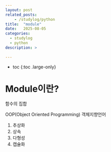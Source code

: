 ```yaml
---
layout: post
related_posts:
    - /studylog/python
title:  "module"
date:   2025-08-05
categories:
  - studylog
  - python
description: >
  
---
```

* toc
{:toc .large-only}

# Module이란?
함수의 집합

OOP(Object Oriented Programming) 객체지향언어
1. 추상화
2. 상속
3. 다형성
4. 캡슐화


